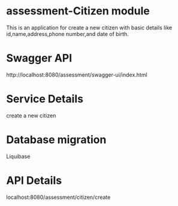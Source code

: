 # assessment-Citizen module

This is an application for create a new citizen with basic details like id,name,address,phone number,and date of birth.

# Swagger API 

http://localhost:8080/assessment/swagger-ui/index.html


# Service Details

create a new citizen

#  Database migration 

Liquibase

# API Details

localhost:8080/assessment/citizen/create
